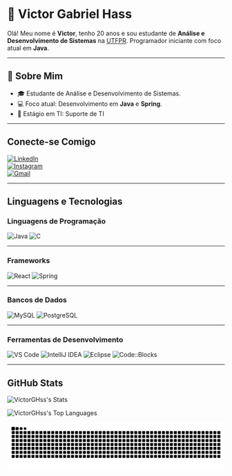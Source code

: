 # 👋 Victor Gabriel Hass

Olá! Meu nome é **Victor**, tenho 20 anos e sou estudante de **Análise e Desenvolvimento de Sistemas** na [UTFPR](https://www.utfpr.edu.br/). Programador iniciante com foco atual em **Java**.

---

## 🌟 Sobre Mim

- 🎓 Estudante de Análise e Desenvolvimento de Sistemas.
- 💻 Foco atual: Desenvolvimento em **Java** e **Spring**.
- 🏢 Estágio em TI: Suporte de TI

---

## Conecte-se Comigo

[![LinkedIn](https://img.shields.io/badge/LinkedIn-0077B5?style=for-the-badge&logo=linkedin&logoColor=white)](https://www.linkedin.com/in/victor-gabriel-hass-05a291336/)  
[![Instagram](https://img.shields.io/badge/-Instagram-%23E4405F?style=for-the-badge&logo=instagram&logoColor=white)](https://www.instagram.com/vitokkj_/)  
[![Gmail](https://img.shields.io/badge/Gmail-333333?style=for-the-badge&logo=gmail&logoColor=red)](mailto:vg.hss0101@gmail.com)

---

## Linguagens e Tecnologias

### Linguagens de Programação
<div>
<img src="https://img.shields.io/badge/java-%23ED8B00.svg?style=for-the-badge&logo=openjdk&logoColor=white" alt="Java" />
<img src="https://img.shields.io/badge/C-00599C?style=for-the-badge&logo=c&logoColor=white" alt="C" />
</div>

---

###  Frameworks
<div>
<img src="https://img.shields.io/badge/React-20232A?style=for-the-badge&logo=react&logoColor=61DAFB" alt="React" />
<img src="https://img.shields.io/badge/spring-%236DB33F.svg?style=for-the-badge&logo=spring&logoColor=white" alt="Spring" />
</div>

---

###  Bancos de Dados
<div>
<img src="https://img.shields.io/badge/MySQL-00000F?style=for-the-badge&logo=mysql&logoColor=white" alt="MySQL" />
<img src="https://img.shields.io/badge/PostgreSQL-316192?style=for-the-badge&logo=postgresql&logoColor=white" alt="PostgreSQL" />
</div>

---

###  Ferramentas de Desenvolvimento
<div>
<img src="https://img.shields.io/badge/Visual_Studio_Code-5C2D91?style=for-the-badge&logo=visual%20studio%20code&logoColor=white" alt="VS Code" />
<img src="https://img.shields.io/badge/IntelliJ_IDEA-000000?style=for-the-badge&logo=intellij%20idea&logoColor=white" alt="IntelliJ IDEA" />
<img src="https://img.shields.io/badge/Eclipse-FE7A16?style=for-the-badge&logo=eclipse&logoColor=white" alt="Eclipse" />
<img src="https://img.shields.io/badge/Code::Blocks-23FA0F00?style=for-the-badge&logo=codeblocks&logoColor=white" alt="Code::Blocks" />
</div>

---

## GitHub Stats

![VictorGHss's Stats](https://github-readme-stats.vercel.app/api?username=VictorGHss&theme=tokyonight&show_icons=true&hide_border=true&count_private=true)

![VictorGHss's Top Languages](https://github-readme-stats.vercel.app/api/top-langs/?username=VictorGHss&theme=tokyonight&show_icons=true&hide_border=true&layout=compact&count_private=true)

<picture>
  <source media="(prefers-color-scheme: dark)" srcset="https://raw.githubusercontent.com/VictorGHss/VictorGHss/output/github-contribution-grid-snake-dark.svg">
  <source media="(prefers-color-scheme: light)" srcset="https://raw.githubusercontent.com/VictorGHss/VictorGHss/output/github-contribution-grid-snake.svg">
  <img alt="github contribution grid snake animation" src="https://raw.githubusercontent.com/VictorGHss/VictorGHss/output/github-contribution-grid-snake.svg">
</picture>
